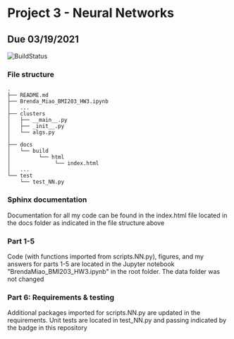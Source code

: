 # Project 3 - Neural Networks
## Due 03/19/2021

![BuildStatus](https://github.com/bmiao10/Project3/workflows/HW3/badge.svg?event=push)


### File structure
```
.
├── README.md
├── Brenda_Miao_BMI203_HW3.ipynb
│   ...
├── clusters
│   ├── __main__.py
│   ├── _init__.py
│   └── algs.py
│  
├── docs
│   └── build
│   	  └── html
│              └── index.html
│   ...
└── test
    └── test_NN.py

```
### Sphinx documentation
Documentation for all my code can be found in the index.html file located in the docs folder as indicated in the file structure above

### Part 1-5
Code (with functions imported from scripts.NN.py), figures, and my answers for parts 1-5 are located in the Jupyter notebook "BrendaMiao_BMI203_HW3.ipynb" in the root folder. The data folder was not changed

### Part 6: Requirements & testing
Additional packages imported for scripts.NN.py are updated in the requirements. Unit tests are located in test_NN.py and passing indicated by the badge in this repository


